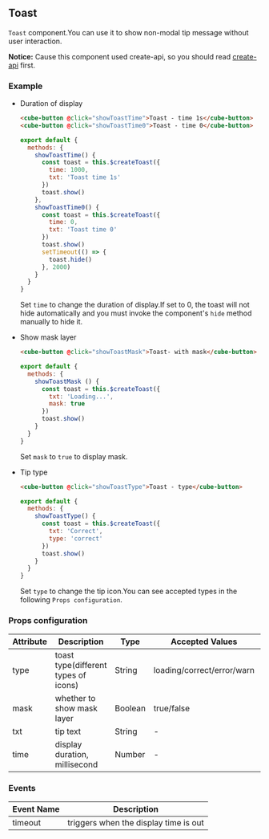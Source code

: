 ## Toast

`Toast` component.You can use it to show non-modal tip message without user interaction.

__Notice:__ Cause this component used create-api, so you should read [create-api](#/en-US/docs/create-api) first.

### Example

- Duration of display

  ```html
  <cube-button @click="showToastTime">Toast - time 1s</cube-button>
  <cube-button @click="showToastTime0">Toast - time 0</cube-button>
  ```
  ```js
  export default {
    methods: {
      showToastTime() {
        const toast = this.$createToast({
          time: 1000,
          txt: 'Toast time 1s'
        })
        toast.show()
      },
      showToastTime0() {
        const toast = this.$createToast({
          time: 0,
          txt: 'Toast time 0'
        })
        toast.show()
        setTimeout(() => {
          toast.hide()
        }, 2000)
      }
    }
  }
  ```

  Set `time` to change the duration of display.If set to 0, the toast will not hide automatically and you must invoke the component's `hide` method manually to hide it.

- Show mask layer

  ```html
  <cube-button @click="showToastMask">Toast- with mask</cube-button>
  ```
  ```js
  export default {
    methods: {
      showToastMask () {
        const toast = this.$createToast({
          txt: 'Loading...',
          mask: true
        })
        toast.show()
      }
    }
  }
  ```

  Set `mask` to `true` to display mask.

- Tip type

  ```html
  <cube-button @click="showToastType">Toast - type</cube-button>
  ```
  ```js
  export default {
    methods: {
      showToastType() {
        const toast = this.$createToast({
          txt: 'Correct',
          type: 'correct'
        })
        toast.show()
      }
    }
  }
  ```
  Set `type` to change the tip icon.You can see accepted types in the following `Props configuration`.

### Props configuration

| Attribute | Description | Type | Accepted Values | Default |
| - | - | - | - | - |
| type | toast type(different types of icons) | String | loading/correct/error/warn | loading |
| mask | whether to show mask layer | Boolean | true/false | false |
| txt | tip text | String | - | '' |
| time | display duration, millisecond | Number | - | 3000 |

### Events

| Event Name | Description |
| - | - |
| timeout | triggers when the display time is out |
